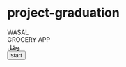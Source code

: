 # project-graduation
<!DOCTYPE html>
<html lang="en">
<head>
    <meta charset="UTF-8">
    <meta name="viewport" content="width=device-width, initial-scale=1.0">
    <title>Agro Market</title>
    <link rel="stylesheet" href="css/all.min.css">
    <link rel="stylesheet" href="css/bootstrap.min.css">
    <link rel="stylesheet" href="css/style.css">
</head>
<body>
    <div class="center">
        <div class="content text-center">
    <div class="wasal">WASAL</div>
    <div class="Grocery mt-4">GROCERY APP</div>
    <div class="arabic mt-4">وصًل</div>
    <a href="../Register page/register.html"><button class="mt-5">start</button></a>
</div>
</div>
</body>
</html>
